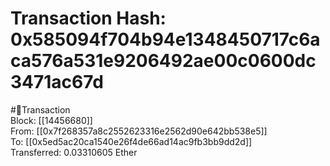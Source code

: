 
Transaction Hash: 0x585094f704b94e1348450717c6aca576a531e9206492ae00c0600dc3471ac67d
====================================================================================
  
#💸Transaction  
Block: [[14456680]]  
From: [[0x7f268357a8c2552623316e2562d90e642bb538e5]]  
To: [[0x5ed5ac20ca1540e26f4de66ad14ac9fb3bb9dd2d]]  
Transferred: 0.03310605 Ether